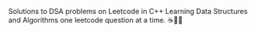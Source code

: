 Solutions to DSA problems on Leetcode in C++
Learning Data Structures and Algorithms one leetcode question at a time. ☕👨‍💻
